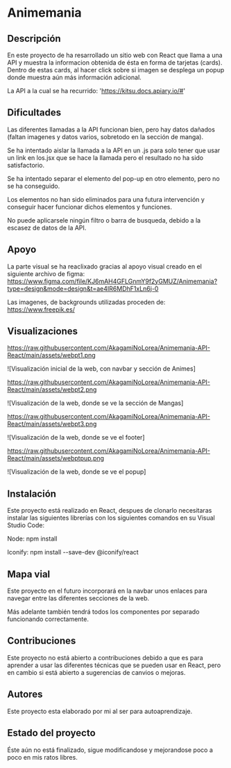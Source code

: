 
# Animemania

## Descripción
En este proyecto de ha resarrollado un sitio web con React que llama a una API y muestra la informacion obtenida de ésta en forma de tarjetas (cards). Dentro de estas cards, al hacer click sobre si imagen se desplega un popup donde muestra aún más información adicional.

La API a la cual se ha recurrido: 'https://kitsu.docs.apiary.io/#'


## Dificultades
Las diferentes llamadas a la API funcionan bien, pero hay datos dañados (faltan imagenes y datos varios, sobretodo en la sección de manga).

Se ha intentado aislar la llamada a la API en un .js para solo tener que usar un link en los.jsx que se hace la llamada pero el resultado no ha sido satisfactorio.

Se ha intentado separar el elemento del pop-up en otro elemento, pero no se ha conseguido.

Los elementos no han sido eliminados para una futura intervención y conseguir hacer funcionar dichos elementos y funciones.

No puede aplicarsele ningún filtro o barra de busqueda, debido a la escasez de datos de la API.

## Apoyo
La parte visual se ha reaclixado gracias al apoyo visual creado en el siguiente archivo de figma:
https://www.figma.com/file/KJ6mAH4GFLGnmY9f2yGMUZ/Animemania?type=design&mode=design&t=ae4IR6MDhF1xLn6j-0

Las imagenes, de backgrounds utilizadas proceden de: https://www.freepik.es/


## Visualizaciones
https://raw.githubusercontent.com/AkagamiNoLorea/Animemania-API-React/main/assets/webpt1.png

![Visualización inicial de la web, con navbar y sección de Animes]

https://raw.githubusercontent.com/AkagamiNoLorea/Animemania-API-React/main/assets/webpt2.png

![Visualización de la web, donde se ve la sección de Mangas]

https://raw.githubusercontent.com/AkagamiNoLorea/Animemania-API-React/main/assets/webpt3.png

![Visualización de la web, donde se ve el footer]

https://raw.githubusercontent.com/AkagamiNoLorea/Animemania-API-React/main/assets/webptpup.png

![Visualización de la web, donde se ve el popup]


## Instalación
Este proyecto está realizado en React, despues de clonarlo necesitaras instalar las siguientes librerías con los siguientes comandos en su Visual Studio Code:

Node:		npm install

Iconify:	npm install --save-dev @iconify/react


## Mapa vial
Este proyecto en el futuro incorporará en la navbar unos enlaces para navegar entre las diferentes secciones de la web.

Más adelante también tendrá todos los componentes por separado funcionando correctamente.


## Contribuciones
Este proyecto no está abierto a contribuciones debido a que es para aprender a usar las diferentes técnicas que se pueden usar en React, pero en cambio si está abierto a sugerencias de canvios o mejoras.

## Autores
Este proyecto esta elaborado por mi al ser para autoaprendizaje.


## Estado del proyecto
Éste aún no está finalizado, sigue modificandose y mejorandose poco a poco en mis ratos libres.


